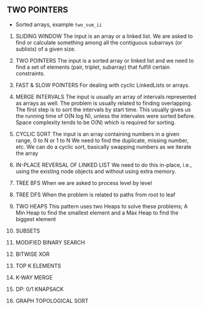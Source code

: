 ## TWO POINTERS
- Sorted arrays, example `two_sum_ii`

1. SLIDING WINDOW
The input is an array or a linked list. We are asked to find or 
calculate something among all the contiguous subarrays (or sublists) 
of a given size.   

2. TWO POINTERS
The input is a sorted array or linked list and we need to find a 
set of elements (pair, triplet, subarray) that fulfill certain constraints.

1. FAST & SLOW POINTERS
For dealing with cyclic LinkedLists or arrays.

2. MERGE INTERVALS
The input is usually an array of intervals represented as arrays as well.
The problem is usually related to finding overlapping.
The first step is to sort the intervals by start time. This usually gives
us the running time of O(N log N), unless the intervales were sorted before.
Space complexity tends to be O(N) which is required for sorting. 

5. CYCLIC SORT
The input is an array containing numbers in a given range, 0 to N or 1 to N
We need to find the duplicate, missing number, etc.
We can do a cyclic sort, basically swapping numbers as we iterate the array

6. IN-PLACE REVERSAL OF LINKED LIST
We need to do this in-place, i.e., using the existing node objects 
and without using extra memory.

7. TREE BFS
When we are asked to process level by level

8. TREE DFS
When the problem is related to paths from root to leaf

9.  TWO HEAPS
This pattern uses two Heaps to solve these problems; A Min Heap to find the smallest element and a Max Heap to find the biggest element

10. SUBSETS
11. MODIFIED BINARY SEARCH
12. BITWISE XOR
13. TOP K ELEMENTS
14. K-WAY MERGE
15. DP: 0/1 KNAPSACK
16. GRAPH TOPOLOGICAL SORT